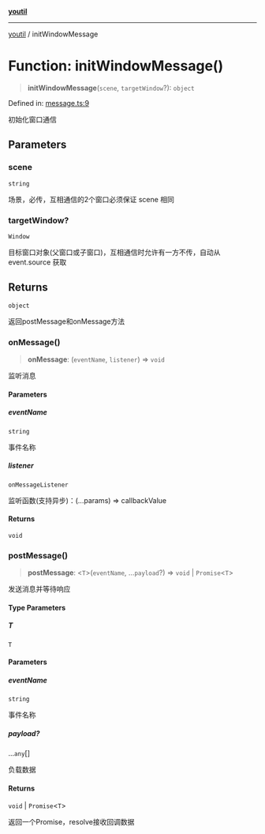 [**youtil**](../README.md)

***

[youtil](../globals.md) / initWindowMessage

# Function: initWindowMessage()

> **initWindowMessage**(`scene`, `targetWindow`?): `object`

Defined in: [message.ts:9](https://github.com/sxei/youtil/blob/8e9577520240aa8b6f6b2cd2200d03ed8000ea52/src/message.ts#L9)

初始化窗口通信

## Parameters

### scene

`string`

场景，必传，互相通信的2个窗口必须保证 scene 相同

### targetWindow?

`Window`

目标窗口对象(父窗口或子窗口)，互相通信时允许有一方不传，自动从 event.source 获取

## Returns

`object`

返回postMessage和onMessage方法

### onMessage()

> **onMessage**: (`eventName`, `listener`) => `void`

监听消息

#### Parameters

##### eventName

`string`

事件名称

##### listener

`onMessageListener`

监听函数(支持异步)：(...params) => callbackValue

#### Returns

`void`

### postMessage()

> **postMessage**: \<`T`\>(`eventName`, ...`payload`?) => `void` \| `Promise`\<`T`\>

发送消息并等待响应

#### Type Parameters

##### T

`T`

#### Parameters

##### eventName

`string`

事件名称

##### payload?

...`any`[]

负载数据

#### Returns

`void` \| `Promise`\<`T`\>

返回一个Promise，resolve接收回调数据
